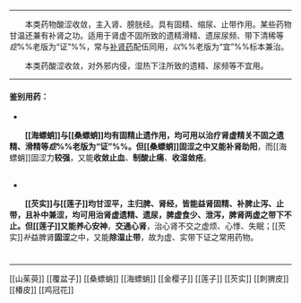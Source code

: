 ---
&emsp;&emsp;本类药物酸涩收敛，主入肾、膀胱经。具有固精、缩尿、止带作用。某些药物甘温还兼有补肾之功。适用于肾虚不固所致的遗精滑精、遗尿尿频、带下清稀等<dfn>症</dfn>%%老版为“证”%%，常与<ins>补肾药</ins>配伍同用，<dfn>以</dfn>%%老版为“宜”%%标本兼治。

&emsp;&emsp;本类药酸涩收敛，对外邪内侵，湿热下注所致的遗精、尿频等不宜用。
___

#### 鉴别用药：
-
&emsp;&emsp;**[[海螵蛸]]**与**[[桑螵蛸]]**均有固精止遗作用，均可用以治疗肾虚精关不固之遗精、滑精等<dfn>症</dfn>%%老版为“证”%%。但[[桑螵蛸]]固涩之中又能**补肾助阳**，而[[海螵蛸]]固涩力**较强**，又能**收敛止血**<dfn>、</dfn>**制酸止痛**<dfn>、</dfn>**收湿敛疮**。<br></br>

-
&emsp;&emsp;**[[芡实]]**与**[[莲子]]**均甘涩平，主归脾、肾经，皆能益肾固精、补脾止泻、止带，且补中兼涩，均可用治肾虚遗精、遗尿，脾虚食少、泄泻，脾肾两虚之带下不止。但[[莲子]]又能**养心安神**，**交通心肾**，治心肾不交之虚烦、心悸、失眠；[[芡实]]<dfn>补</dfn>益脾肾**固涩**之中，又能**除湿止带**，故为虚、实带下证之常用药物。

#
***
[[山茱萸]]
[[覆盆子]]
[[桑螵蛸]]
[[海螵蛸]]
[[金樱子]]
[[莲子]]
[[芡实]]
[[刺猬皮]]
[[椿皮]]
[[鸡冠花]]